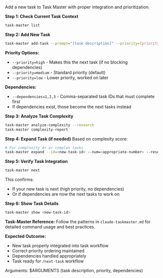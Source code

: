 Add a new task to Task Master with proper integration and prioritization.

**Step 1: Check Current Task Context**
```bash
task-master list
```

**Step 2: Add New Task**
```bash
task-master add-task --prompt="[task description]" --priority=[priority] --dependencies=[ids] --research
```

**Priority Options:**
- `--priority=high` - Makes this the next task (if no blocking dependencies)
- `--priority=medium` - Standard priority (default)
- `--priority=low` - Lower priority, worked on later

**Dependencies:**
- `--dependencies=1,2,3` - Comma-separated task IDs that must complete first
- If dependencies exist, those become the next tasks instead

**Step 3: Analyze Task Complexity**
```bash
task-master analyze-complexity --research
task-master complexity-report
```

**Step 4: Expand Task (if needed)**
Based on complexity score:
```bash
# For complexity 4+ or complex tasks
task-master expand --id=<new-task-id> --num=<appropriate-number> --research
```

**Step 5: Verify Task Integration**
```bash
task-master next
```
This confirms:
- If your new task is next (high priority, no dependencies)
- Or if dependencies are now the next tasks to work on

**Step 6: Show Task Details**
```bash
task-master show <new-task-id>
```

**Task-Master Reference:**
Follow the patterns in `claude-taskmaster.md` for detailed command usage and best practices.

**Expected Outcome:**
- New task properly integrated into task workflow
- Correct priority ordering maintained
- Dependencies handled appropriately
- Task ready for `/next-task` workflow

Arguments: $ARGUMENTS (task description, priority, dependencies)